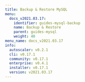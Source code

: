 ```yaml
---
title: Backup & Restore MySQL
menu:
  docs_v2021.03.17:
    identifier: guides-mysql-backup
    name: Backup & Restore
    parent: guides-mysql
    weight: 40
menu_name: docs_v2021.03.17
info:
  autoscaler: v0.2.1
  cli: v0.17.1
  community: v0.17.1
  enterprise: v0.4.1
  installer: v0.17.1
  version: v2021.03.17
---
```


